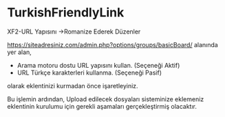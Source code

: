 # TurkishFriendlyLink
XF2-URL Yapısını ->Romanize Ederek Düzenler

https://siteadresiniz.com/admin.php?options/groups/basicBoard/ alanında yer alan,

- Arama motoru dostu URL yapısını kullan. (Seçeneği Aktif)
- URL Türkçe karakterleri kullanma. (Seçeneği Pasif)

olarak eklentinizi kurmadan önce işaretleyiniz. 

Bu işlemin ardından, 
Upload edilecek dosyaları sisteminize eklemeniz eklentinin kurulumu için gerekli aşamaları gerçekleştirmiş olacaktır.
